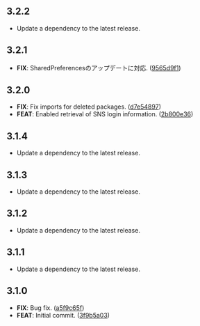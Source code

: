 ## 3.2.2

 - Update a dependency to the latest release.

## 3.2.1

 - **FIX**: SharedPreferencesのアップデートに対応. ([9565d9f1](https://github.com/mathrunet/flutter_masamune/commit/9565d9f1a63f653217f6c97273bf52091e76892e))

## 3.2.0

 - **FIX**: Fix imports for deleted packages. ([d7e54897](https://github.com/mathrunet/flutter_masamune/commit/d7e5489731460a7e2040f24cb411e423a4077c93))
 - **FEAT**: Enabled retrieval of SNS login information. ([2b800e36](https://github.com/mathrunet/flutter_masamune/commit/2b800e36f0185354c79ff63613196e6d65469a8d))

## 3.1.4

 - Update a dependency to the latest release.

## 3.1.3

 - Update a dependency to the latest release.

## 3.1.2

 - Update a dependency to the latest release.

## 3.1.1

 - Update a dependency to the latest release.

## 3.1.0

 - **FIX**: Bug fix. ([a5f9c65f](https://github.com/mathrunet/flutter_masamune/commit/a5f9c65faef4e11bfa0721c4ad1e6c47b718f08e))
 - **FEAT**: Initial commit. ([3f9b5a03](https://github.com/mathrunet/flutter_masamune/commit/3f9b5a0321eca1dc683163dfc7d74ca9271d3823))

